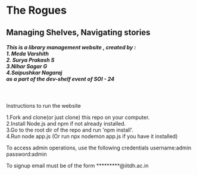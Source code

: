 <h1>The Rogues</h1>
<h2>Managing Shelves, Navigating stories</h2>
<h5>This is a library management website , created by : <br>1. Meda Varshith<br>2. Surya Prakash S<br>3.Nihar Sagar G<br>4.Saipushkar Nagaraj<br>as a part of the dev-shelf event of SOI - 24</h5>
<br>
<p>Instructions to run the website</p>
1.Fork and clone(or just clone) this repo on your computer.
<br>
2.Install Node.js and npm if not already installed.
<br>
3.Go to the root dir of the repo and run 'npm install'.
<br>
4.Run node app.js (Or run npx nodemon app.js if you have it installed)
<br>
<p>To access admin operations, use the following credentials  username:admin password:admin</p>
<p>To signup email must be of the form *********@iitdh.ac.in</p>
